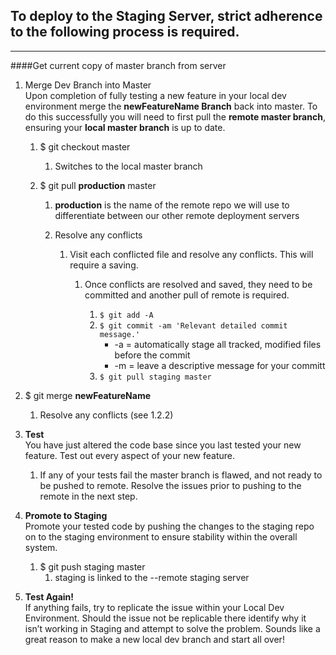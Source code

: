 ## To deploy to the Staging Server, strict adherence to the following process is required.

---
####Get current copy of master branch from server
1. Merge Dev Branch into Master  
Upon completion of fully testing a new feature in your local dev environment merge the __newFeatureName Branch__ back into master.
 To do this successfully you will need to first pull the **remote master branch**, ensuring your **local master branch** is up to date.

   1. $ git checkout master

       1. Switches to the local master branch

   2. $ git pull **production** master

      1. **production** is the name of the remote repo we will use to differentiate between our other remote deployment servers

      2. Resolve any conflicts

         1. Visit each conflicted file and resolve any conflicts. This will require a saving.

            1. Once conflicts are resolved and saved, they need to be committed and another pull of remote is required.

               1. `$ git add -A`
               2. `$ git commit -am 'Relevant detailed commit message.'`  
                  * -a  = automatically stage all tracked, modified files before the commit  
                  * -m = leave a descriptive message for your committ
               3. `$ git pull staging master`


  3. $ git merge **newFeatureName**

     1. Resolve any conflicts (see 1.2.2)

1. **Test**  
You have just altered the code base since you last tested your new feature. Test out every aspect of your new feature.
   1. If any of your tests fail the master branch is flawed, and not ready to be pushed to remote. Resolve the issues prior to pushing to the remote in the next step.

3. **Promote to Staging**  
Promote your tested code by pushing the changes to the staging repo on to the staging environment to ensure stability within the overall system.

    1. $ git push staging master
       1. staging is linked to the --remote staging server

4. **Test Again!**  
If anything fails, try to replicate the issue within your Local Dev Environment. Should the issue not be replicable there identify why it isn’t working in Staging and attempt to solve the problem. Sounds like a great reason to make a new local dev branch and start all over!


